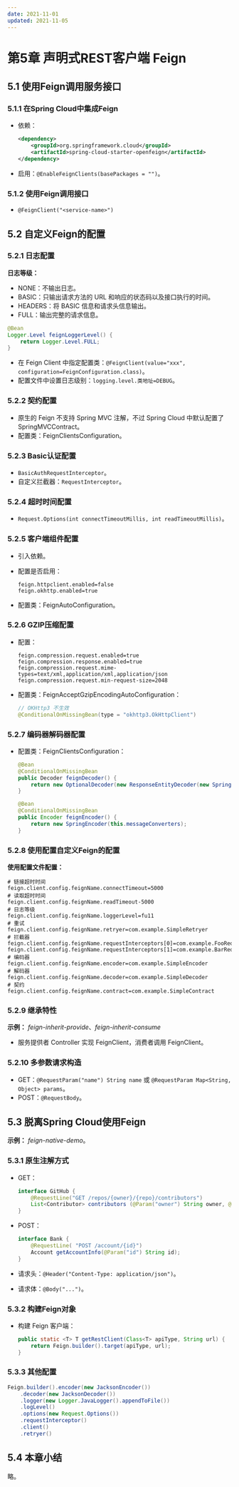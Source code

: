```yaml
---
date: 2021-11-01
updated: 2021-11-05
---
```


# 第5章 声明式REST客户端 Feign

## 5.1 使用Feign调用服务接口

### 5.1.1 在Spring Cloud中集成Feign

- 依赖：

  ```xml
  <dependency>
      <groupId>org.springframework.cloud</groupId>
      <artifactId>spring-cloud-starter-openfeign</artifactId>
  </dependency>
  ```

- 启用：`@EnableFeignClients(basePackages = "")`。

### 5.1.2 使用Feign调用接口

- `@FeignClient("<service-name>")`

## 5.2 自定义Feign的配置

### 5.2.1 日志配置

**日志等级：**

- NONE：不输出日志。
- BASIC：只输出请求方法的 URL 和响应的状态码以及接口执行的时间。
- HEADERS：将 BASIC 信息和请求头信息输出。
- FULL：输出完整的请求信息。

```java
@Bean
Logger.Level feignLoggerLevel() {
    return Logger.Level.FULL;
}
```

- 在 Feign Client 中指定配置类：`@FeignClient(value="xxx", configuration=FeignConfiguration.class)`。
- 配置文件中设置日志级别：`logging.level.类地址=DEBUG`。

### 5.2.2 契约配置

- 原生的 Feign 不支持 Spring MVC 注解，不过 Spring Cloud 中默认配置了 SpringMVCContract。
- 配置类：FeignClientsConfiguration。

### 5.2.3 Basic认证配置

- `BasicAuthRequestInterceptor`。
- 自定义拦截器：`RequestInterceptor`。

### 5.2.4 超时时间配置

- `Request.Options(int connectTimeoutMillis, int readTimeoutMillis)`。

### 5.2.5 客户端组件配置

- 引入依赖。

- 配置是否启用：

  ```properties
  feign.httpclient.enabled=false 
  feign.okhttp.enabled=true
  ```

- 配置类：FeignAutoConfiguration。

### 5.2.6 GZIP压缩配置

- 配置：

  ```properties
  feign.compression.request.enabled=true
  feign.compression.response.enabled=true
  feign.compression.request.mime-types=text/xml,application/xml,application/json
  feign.compression.request.min-request-size=2048
  ```

- 配置类：FeignAcceptGzipEncodingAutoConfiguration：

  ```java
  // OKHttp3 不生效
  @ConditionalOnMissingBean(type = "okhttp3.OkHttpClient")
  ```

### 5.2.7 编码器解码器配置

- 配置类：FeignClientsConfiguration：

  ```java
  @Bean
  @ConditionalOnMissingBean
  public Decoder feignDecoder() {
      return new OptionalDecoder(new ResponseEntityDecoder(new SpringDecoder(this.messageConverters)));
  }
  
  @Bean
  @ConditionalOnMissingBean
  public Encoder feignEncoder() {
      return new SpringEncoder(this.messageConverters);
  }
  ```

### 5.2.8 使用配置自定义Feign的配置

**使用配置文件配置：**

```properties
# 链接超时时间
feign.client.config.feignName.connectTimeout=5000
# 读取超时时间
feign.client.config.feignName.readTimeout-5000
# 日志等级
feign.client.config.feignName.loggerLevel=fu11
# 重试
feign.client.config.feignName.retryer=com.example.SimpleRetryer
# 拦截器
feign.client.config.feignName.requestInterceptors[0]=com.example.FooRequestInterceptor
feign.client.config.feignName.requestInterceptors[1]=com.example.BarRequestInterceptor
# 编码器
feign.client.config.feignName.encoder=com.example.SimpleEncoder
# 解码器
feign.client.config.feignName.decoder=com.example.SimpleDecoder
# 契约
feign.client.config.feignName.contract=com.example.SimpleContract
```

### 5.2.9 继承特性

**示例：** *feign-inherit-provide*、*feign-inherit-consume*

- 服务提供者 Controller 实现 FeignClient，消费者调用 FeignClient。

### 5.2.10 多参数请求构造

- GET：`@RequestParam("name") String name` 或 `@RequestParam Map<String, Object> params`。
- POST：`@RequestBody`。

## 5.3 脱离Spring Cloud使用Feign

**示例：** *feign-native-demo*。

### 5.3.1 原生注解方式

- GET：

  ```java
  interface GitHub {
      @RequestLine("GET /repos/{owner}/{repo}/contributors")
      List<Contributor> contributors (@Param("owner") String owner, @Param("repo") String repo);
  }
  ```

- POST：

  ```java
  interface Bank {
      @RequestLine( "POST /account/{id}")
      Account getAccountInfo(@Param("id") String id);
  }
  ```

- 请求头：`@Header("Content-Type: application/json")`。

- 请求体：`@Body("...")`。

### 5.3.2 构建Feign对象

- 构建 Feign 客户端：

  ```java
  public static <T> T getRestClient(Class<T> apiType, String url) {
      return Feign.builder().target(apiType, url);
  }
  ```

### 5.3.3 其他配置

```java
Feign.builder().encoder(new JacksonEncoder())
    .decoder(new JacksonDecoder())
    .logger(new Logger.JavaLogger().appendToFile())
    .logLevel()
    .options(new Request.Options())
    .requestInterceptor()
    .client()
    .retryer()
```

## 5.4 本章小结

略。

